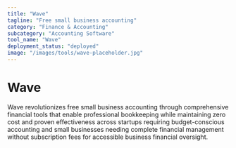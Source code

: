 ```yaml
---
title: "Wave"
tagline: "Free small business accounting"
category: "Finance & Accounting"
subcategory: "Accounting Software"
tool_name: "Wave"
deployment_status: "deployed"
image: "/images/tools/wave-placeholder.jpg"
---
```


# Wave

Wave revolutionizes free small business accounting through comprehensive financial tools that enable professional bookkeeping while maintaining zero cost and proven effectiveness across startups requiring budget-conscious accounting and small businesses needing complete financial management without subscription fees for accessible business financial oversight.